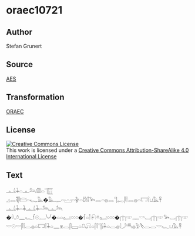 # oraec10721

## Author

Stefan Grunert

## Source

[AES](https://github.com/simondschweitzer/aes)

## Transformation

[ORAEC](https://oraec.github.io/)

## License

<a rel="license" href="http://creativecommons.org/licenses/by-sa/4.0/"><img alt="Creative Commons License" style="border-width:0" src="https://i.creativecommons.org/l/by-sa/4.0/88x31.png" /></a><br />This work is licensed under a <a rel="license" href="http://creativecommons.org/licenses/by-sa/4.0/">Creative Commons Attribution-ShareAlike 4.0 International License</a>

## Text

𓊵𓏙𓇓𓏏𓊵𓃢𓏃𓏏𓊹𓉱<br>
𓈎𓂋𓌟𓋴𓊭𓏏𓆑𓅓�𓅓𓊃𓏏𓈉𓏏𓊿𓏏𓀘𓄤𓅨𓂋𓏏𓐍𓂋𓊹𓉻𓋴𓌉𓂋𓐍𓏏𓉐𓌉𓂓𓅓𓋹<br>
𓊵𓏙𓇓𓏏𓇓𓊵𓏙𓇓𓏏𓃢𓊵𓃢<br>
�𓏐𓂂𓏊𓈖𓆑𓆳𓇳𓐙𓄋�𓏏𓏏𓂠𓏌𓏌𓏌�𓆳𓏏𓌐𓍯𓎼𓂠𓏌𓏌𓏌�𓉲𓎱𓊃𓎡𓂋𓉲𓎱𓅨𓂋𓉲𓎱𓎟𓇳𓎟𓋴𓌉𓂋𓐍𓏏𓉐𓌉𓇓𓏏𓈖𓁷𓂋𓋴𓈙𓏏𓍔𓋨𓏏𓋴𓌉𓊹𓍛𓇓𓏏𓂋𓐍𓇋𓌳𓄪𓐍𓅱𓌸𓂋𓂋𓎟𓆑𓂓𓅓𓋹<br>
